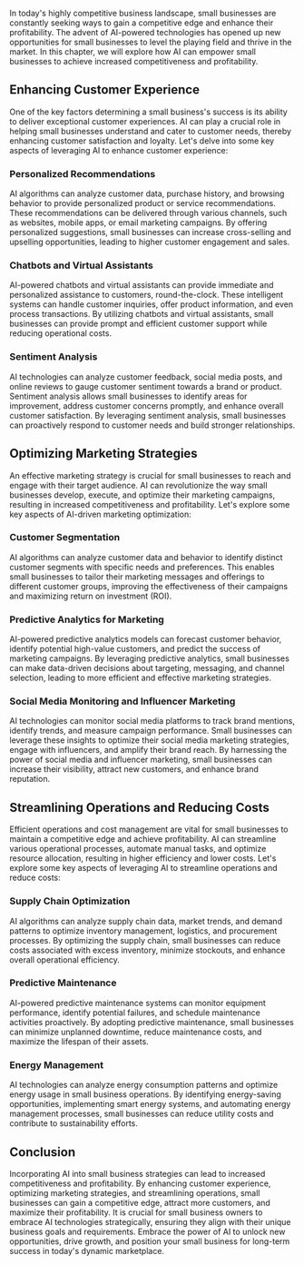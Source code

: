 
In today's highly competitive business landscape, small businesses are constantly seeking ways to gain a competitive edge and enhance their profitability. The advent of AI-powered technologies has opened up new opportunities for small businesses to level the playing field and thrive in the market. In this chapter, we will explore how AI can empower small businesses to achieve increased competitiveness and profitability.

## Enhancing Customer Experience

One of the key factors determining a small business's success is its ability to deliver exceptional customer experiences. AI can play a crucial role in helping small businesses understand and cater to customer needs, thereby enhancing customer satisfaction and loyalty. Let's delve into some key aspects of leveraging AI to enhance customer experience:

### Personalized Recommendations

AI algorithms can analyze customer data, purchase history, and browsing behavior to provide personalized product or service recommendations. These recommendations can be delivered through various channels, such as websites, mobile apps, or email marketing campaigns. By offering personalized suggestions, small businesses can increase cross-selling and upselling opportunities, leading to higher customer engagement and sales.

### Chatbots and Virtual Assistants

AI-powered chatbots and virtual assistants can provide immediate and personalized assistance to customers, round-the-clock. These intelligent systems can handle customer inquiries, offer product information, and even process transactions. By utilizing chatbots and virtual assistants, small businesses can provide prompt and efficient customer support while reducing operational costs.

### Sentiment Analysis

AI technologies can analyze customer feedback, social media posts, and online reviews to gauge customer sentiment towards a brand or product. Sentiment analysis allows small businesses to identify areas for improvement, address customer concerns promptly, and enhance overall customer satisfaction. By leveraging sentiment analysis, small businesses can proactively respond to customer needs and build stronger relationships.

## Optimizing Marketing Strategies

An effective marketing strategy is crucial for small businesses to reach and engage with their target audience. AI can revolutionize the way small businesses develop, execute, and optimize their marketing campaigns, resulting in increased competitiveness and profitability. Let's explore some key aspects of AI-driven marketing optimization:

### Customer Segmentation

AI algorithms can analyze customer data and behavior to identify distinct customer segments with specific needs and preferences. This enables small businesses to tailor their marketing messages and offerings to different customer groups, improving the effectiveness of their campaigns and maximizing return on investment (ROI).

### Predictive Analytics for Marketing

AI-powered predictive analytics models can forecast customer behavior, identify potential high-value customers, and predict the success of marketing campaigns. By leveraging predictive analytics, small businesses can make data-driven decisions about targeting, messaging, and channel selection, leading to more efficient and effective marketing strategies.

### Social Media Monitoring and Influencer Marketing

AI technologies can monitor social media platforms to track brand mentions, identify trends, and measure campaign performance. Small businesses can leverage these insights to optimize their social media marketing strategies, engage with influencers, and amplify their brand reach. By harnessing the power of social media and influencer marketing, small businesses can increase their visibility, attract new customers, and enhance brand reputation.

## Streamlining Operations and Reducing Costs

Efficient operations and cost management are vital for small businesses to maintain a competitive edge and achieve profitability. AI can streamline various operational processes, automate manual tasks, and optimize resource allocation, resulting in higher efficiency and lower costs. Let's explore some key aspects of leveraging AI to streamline operations and reduce costs:

### Supply Chain Optimization

AI algorithms can analyze supply chain data, market trends, and demand patterns to optimize inventory management, logistics, and procurement processes. By optimizing the supply chain, small businesses can reduce costs associated with excess inventory, minimize stockouts, and enhance overall operational efficiency.

### Predictive Maintenance

AI-powered predictive maintenance systems can monitor equipment performance, identify potential failures, and schedule maintenance activities proactively. By adopting predictive maintenance, small businesses can minimize unplanned downtime, reduce maintenance costs, and maximize the lifespan of their assets.

### Energy Management

AI technologies can analyze energy consumption patterns and optimize energy usage in small business operations. By identifying energy-saving opportunities, implementing smart energy systems, and automating energy management processes, small businesses can reduce utility costs and contribute to sustainability efforts.

## Conclusion

Incorporating AI into small business strategies can lead to increased competitiveness and profitability. By enhancing customer experience, optimizing marketing strategies, and streamlining operations, small businesses can gain a competitive edge, attract more customers, and maximize their profitability. It is crucial for small business owners to embrace AI technologies strategically, ensuring they align with their unique business goals and requirements. Embrace the power of AI to unlock new opportunities, drive growth, and position your small business for long-term success in today's dynamic marketplace.
